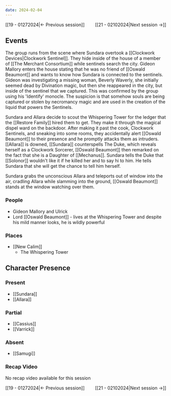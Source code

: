 ```yaml
---
date: 2024-02-04
---
```

[[19 - 01272024|← Previous session]] <span style="float: right;">[[21 - 02102024|Next session →]]</span>

## Events
The group runs from the scene where Sundara overtook a [[Clockwork Devices|Clockwork Sentinel]]. They hide inside of the house of a member of [[The Merchant Consortium]] while sentinels search the city. Gideon Mallory enters the house stating that he was no friend of [[Oswald Beaumont]] and wants to know how Sundara is connected to the sentinels. Gideon was investigating a missing woman, Beverly Waverly, she initially seemed dead by Divination magic, but then she reappeared in the city, but inside of the sentinel that we captured. This was confirmed by the group using his 'Identify' monocle. The suspicion is that somehow souls are being captured or stolen by necromancy magic and are used in the creation of the liquid that powers the Sentinels. 

Sundara and Allara decide to scout the Whispering Tower for the ledger that the [[Restore Family]] hired them to get. They make it through the magical dispel ward on the backdoor. After making it past the cook, Clockwork Sentinels, and sneaking into some rooms, they accidentally alert [[Oswald Beaumont]] to their presence and he promptly attacks them as intruders. [[Allara]] is downed, [[Sundara]] counterspells The Duke, which reveals herself as a Clockwork Sorcerer, [[Oswald Beaumont]] then remarked on the fact that she is a Daughter of [[Mechanus]]. Sundara tells the Duke that [[Solonor]] wouldn't like it if he killed her and to say hi to him. He tells Sundara that she will get the chance to tell him herself.

Sundara grabs the unconscious Allara and teleports out of window into the air, cradling Allara while slamming into the ground, [[Oswald Beaumont]] stands at the window watching over them.

### People
- Gideon Mallory and Ulrick 
- Lord [[Oswald Beaumont]] - lives at the Whispering Tower and despite his mild manner looks, he is wildly powerful

### Places 
- [[New Calim]] 
	- The Whispering Tower

## Character Presence 
### Present
- [[Sundara]] 
- [[Allara]] 
### Partial 
- [[Cassius]]
- [[Varrick]] 
### Absent
- [[Samugi]]

### Recap Video
No recap video available for this session 

[[19 - 01272024|← Previous session]] <span style="float: right;">[[21 - 02102024|Next session →]]</span>